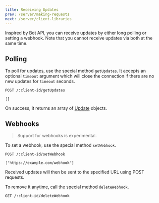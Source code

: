 ```yaml
---
title: Receiving Updates
prev: /server/making-requests
next: /server/client-libraries
---
```


Inspired by Bot API, you can receive updates by either long polling or setting a
webhook. Note that you cannot receive updates via both at the same time.

## Polling

To poll for updates, use the special method `getUpdates`. It accepts an optional
`timeout` argument which will close the connection if there are no new updates
for `timeout` seconds.

```http
POST /:client-id/getUpdates

[]
```

On success, it returns an array of [Update](https://mtkru.to/types/Update)
objects.

## Webhooks

> Support for webhooks is experimental.

To set a webhook, use the special method `setWebhook`.

```http
POST /:client-id/setWebhook

["https://example.com/webhook"]
```

Received updates will then be sent to the specified URL using POST requests.

To remove it anytime, call the special method `deleteWebhook`.

```http
GET /:client-id/deleteWebhook
```
